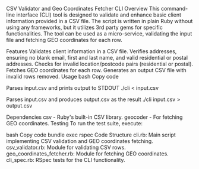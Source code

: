 CSV Validator and Geo Coordinates Fetcher CLI Overview This command-line interface (CLI) tool is designed to validate and enhance basic client information provided in a CSV file. The script is written in plain Ruby without using any frameworks, but it utilizes 3rd party gems for specific functionalities. The tool can be used as a micro-service, validating the input file and fetching GEO coordinates for each row.

Features Validates client information in a CSV file. Verifies addresses, ensuring no blank email, first and last name, and valid residential or postal addresses. Checks for invalid location/postcode pairs (residential or postal). Fetches GEO coordinates for each row. Generates an output CSV file with invalid rows removed. Usage bash Copy code

Parses input.csv and prints output to STDOUT
./cli < input.csv

Parses input.csv and produces output.csv as the result
./cli input.csv > output.csv

Dependencies csv - Ruby's built-in CSV library. geocoder - For fetching GEO coordinates. Testing To run the test suite, execute:

bash Copy code bundle exec rspec Code Structure cli.rb: Main script implementing CSV validation and GEO coordinates fetching. csv_validator.rb: Module for validating CSV rows. geo_coordinates_fetcher.rb: Module for fetching GEO coordinates. cli_spec.rb: RSpec tests for the CLI functionality.
